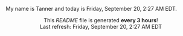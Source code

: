 My name is Tanner and today is Friday, September 20, 2:27 AM EDT.

<p align="center">This <i>README</i> file is generated <b>every 3 hours</b>!</br>Last refresh: Friday, September 20, 2:27 AM EDT<br /></p>
